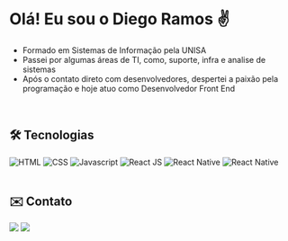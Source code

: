 <h1> Olá! Eu sou o Diego Ramos ✌</h1>

<ul>
  <li>Formado em Sistemas de Informação pela UNISA</li>
  <li>Passei por algumas áreas de TI, como, suporte, infra e analise de sistemas</li>
  <li>Após o contato direto com desenvolvedores, despertei a paixão pela programação e hoje atuo como Desenvolvedor Front End</li>
</ul>

<br>
<h2>🛠️ Tecnologias</h2>
<div>
  <img align="center" alt="HTML" src="https://img.shields.io/badge/HTML5-E34F26?style=for-the-badge&logo=html5&logoColor=white">
  <img align="center" alt="CSS" src="https://img.shields.io/badge/CSS3-1572B6?style=for-the-badge&logo=css3&logoColor=white">
  <img align="center" alt="Javascript" src="https://img.shields.io/badge/JavaScript-F7DF1E?style=for-the-badge&logo=javascript&logoColor=black">
  <img align="center" alt="React JS" src="https://img.shields.io/badge/React-20232A?style=for-the-badge&logo=react&logoColor=61DAFB">
  <img align="center" alt="React Native" src="https://img.shields.io/badge/React_Native-20232A?style=for-the-badge&logo=react&logoColor=61DAFB"> 
  <img align="center" alt="React Native" src="https://img.shields.io/badge/styled--components-DB7093?style=for-the-badge&logo=styled-components&logoColor=white"> 
</div>
<br>
 
<h2>✉️ Contato</h2>
 
<div>
  <a href="mailto:diegolimaramos@gmail.com" target="_blank"><img src="https://img.shields.io/badge/-Gmail-D14836?style=for-the-badge&logo=gmail&logoColor=white"></a>
  <a href="https://www.linkedin.com/in/diego-lima-ramos" target="_blank"><img src="https://img.shields.io/badge/LinkedIn-0077B5?style=for-the-badge&logo=linkedin&logoColor=white"/></a> 
</div>  

